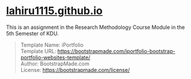# [lahiru1115.github.io](https://lahiru1115.github.io/)

This is an assignment in the Research Methodology Course Module in the 5th Semester of KDU.

> Template Name: iPortfolio <br>
Template URL: https://bootstrapmade.com/iportfolio-bootstrap-portfolio-websites-template/ <br>
Author: BootstrapMade.com <br>
License: https://bootstrapmade.com/license/ <br>
